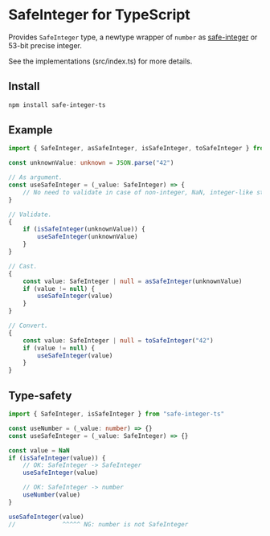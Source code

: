 # SafeInteger for TypeScript

Provides `SafeInteger` type, a newtype wrapper of `number` as [safe-integer](https://developer.mozilla.org/en-US/docs/Web/JavaScript/Reference/Global_Objects/Number/isSafeInteger) or 53-bit precise integer.

See the implementations (src/index.ts) for more details.

## Install

```sh
npm install safe-integer-ts
```

## Example

```ts
import { SafeInteger, asSafeInteger, isSafeInteger, toSafeInteger } from "safe-integer-ts"

const unknownValue: unknown = JSON.parse("42")

// As argument.
const useSafeInteger = (_value: SafeInteger) => {
    // No need to validate in case of non-integer, NaN, integer-like string, etc.
}

// Validate.
{
    if (isSafeInteger(unknownValue)) {
        useSafeInteger(unknownValue)
    }
}

// Cast.
{
    const value: SafeInteger | null = asSafeInteger(unknownValue)
    if (value != null) {
        useSafeInteger(value)
    }
}

// Convert.
{
    const value: SafeInteger | null = toSafeInteger("42")
    if (value != null) {
        useSafeInteger(value)
    }
}
```

## Type-safety

```ts
import { SafeInteger, isSafeInteger } from "safe-integer-ts"

const useNumber = (_value: number) => {}
const useSafeInteger = (_value: SafeInteger) => {}

const value = NaN
if (isSafeInteger(value)) {
    // OK: SafeInteger -> SafeInteger
    useSafeInteger(value)

    // OK: SafeInteger -> number
    useNumber(value)
}

useSafeInteger(value)
//             ^^^^^ NG: number is not SafeInteger
```

